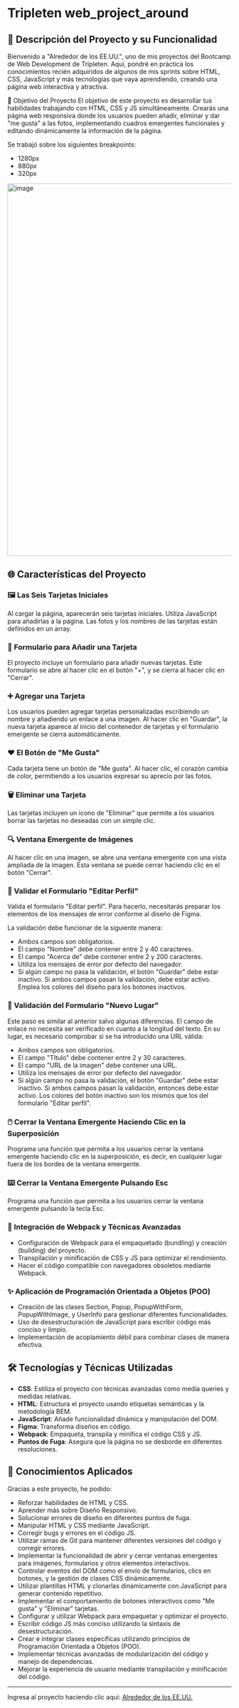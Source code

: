 # Tripleten web_project_around

## 🌟 Descripción del Proyecto y su Funcionalidad
Bienvenido a "Alrededor de los EE.UU.", uno de mis proyectos del Bootcamp de Web Development de Tripleten. Aquí, pondré en práctica los conocimientos recién adquiridos de algunos de mis sprints sobre HTML, CSS, JavaScript y más tecnologías que vaya aprendiendo, creando una página web interactiva y atractiva.

🎯 Objetivo del Proyecto
El objetivo de este proyecto es desarrollar tus habilidades trabajando con HTML, CSS y JS simultáneamente. Crearás una página web responsiva donde los usuarios pueden añadir, eliminar y dar "me gusta" a las fotos, implementando cuadros emergentes funcionales y editando dinámicamente la información de la página.

Se trabajó sobre los siguientes breakpoints:

- 1280px
- 880px
- 320px

<img width="837" alt="image" src="https://github.com/heyzyanlml/web_project_around/assets/166194594/a1a78ccd-e386-4cce-b1c0-6065b4691d57">

## 🌐 Características del Proyecto

### 🖼️ Las Seis Tarjetas Iniciales
Al cargar la página, aparecerán seis tarjetas iniciales. Utiliza JavaScript para añadirlas a la página. Las fotos y los nombres de las tarjetas están definidos en un array.

### 📝 Formulario para Añadir una Tarjeta
El proyecto incluye un formulario para añadir nuevas tarjetas. Este formulario se abre al hacer clic en el botón "+", y se cierra al hacer clic en "Cerrar".

### ➕ Agregar una Tarjeta
Los usuarios pueden agregar tarjetas personalizadas escribiendo un nombre y añadiendo un enlace a una imagen. Al hacer clic en "Guardar", la nueva tarjeta aparece al inicio del contenedor de tarjetas y el formulario emergente se cierra automáticamente.

### ❤️ El Botón de "Me Gusta"
Cada tarjeta tiene un botón de "Me gusta". Al hacer clic, el corazón cambia de color, permitiendo a los usuarios expresar su aprecio por las fotos.

### 🗑️ Eliminar una Tarjeta
Las tarjetas incluyen un icono de "Eliminar" que permite a los usuarios borrar las tarjetas no deseadas con un simple clic.

### 🔍 Ventana Emergente de Imágenes
Al hacer clic en una imagen, se abre una ventana emergente con una vista ampliada de la imagen. Esta ventana se puede cerrar haciendo clic en el botón "Cerrar".

### 📝 Validar el Formulario "Editar Perfil"
Valida el formulario "Editar perfil". Para hacerlo, necesitarás preparar los elementos de los mensajes de error conforme al diseño de Figma.

La validación debe funcionar de la siguiente manera:

- Ambos campos son obligatorios.
- El campo "Nombre" debe contener entre 2 y 40 caracteres.
- El campo "Acerca de" debe contener entre 2 y 200 caracteres.
- Utiliza los mensajes de error por defecto del navegador.
- Si algún campo no pasa la validación, el botón "Guardar" debe estar inactivo. Si ambos campos pasan la validación, debe estar activo. Emplea los colores del diseño para los botones inactivos.

### 📝 Validación del Formulario "Nuevo Lugar"
Este paso es similar al anterior salvo algunas diferencias. El campo de enlace no necesita ser verificado en cuanto a la longitud del texto. En su lugar, es necesario comprobar si se ha introducido una URL válida:

- Ambos campos son obligatorios.
- El campo "Título" debe contener entre 2 y 30 caracteres.
- El campo "URL de la imagen" debe contener una URL.
- Utiliza los mensajes de error por defecto del navegador.
- Si algún campo no pasa la validación, el botón "Guardar" debe estar inactivo. Si ambos campos pasan la validación, entonces debe estar activo. Los colores del botón inactivo son los mismos que los del formulario "Editar perfil".

### 🖱️ Cerrar la Ventana Emergente Haciendo Clic en la Superposición
Programa una función que permita a los usuarios cerrar la ventana emergente haciendo clic en la superposición, es decir, en cualquier lugar fuera de los bordes de la ventana emergente.

### ⌨️ Cerrar la Ventana Emergente Pulsando Esc
Programa una función que permita a los usuarios cerrar la ventana emergente pulsando la tecla Esc.

### 🚀 Integración de Webpack y Técnicas Avanzadas
- Configuración de Webpack para el empaquetado (bundling) y creación (building) del proyecto.
- Transpilación y minificación de CSS y JS para optimizar el rendimiento.
- Hacer el código compatible con navegadores obsoletos mediante Webpack.

### ✨ Aplicación de Programación Orientada a Objetos (POO)
- Creación de las clases Section, Popup, PopupWithForm, PopupWithImage, y UserInfo para gestionar diferentes funcionalidades.
- Uso de desestructuración de JavaScript para escribir código más conciso y limpio.
- Implementación de acoplamiento débil para combinar clases de manera efectiva.

## 🛠️ Tecnologías y Técnicas Utilizadas
- **CSS**: Estiliza el proyecto con técnicas avanzadas como media queries y medidas relativas.
- **HTML**: Estructura el proyecto usando etiquetas semánticas y la metodología BEM.
- **JavaScript**: Añade funcionalidad dinámica y manipulación del DOM.
- **Figma**: Transforma diseños en código.
- **Webpack**: Empaqueta, transpila y minifica el código CSS y JS.
- **Puntos de Fuga**: Asegura que la página no se desborde en diferentes resoluciones.

## 🌈 Conocimientos Aplicados
Gracias a este proyecto, he podido:

- Reforzar habilidades de HTML y CSS.
- Aprender más sobre Diseño Responsivo.
- Solucionar errores de diseño en diferentes puntos de fuga.
- Manipular HTML y CSS mediante JavaScript.
- Corregir bugs y errores en el código JS.
- Utilizar ramas de Git para mantener diferentes versiones del código y corregir errores.
- Implementar la funcionalidad de abrir y cerrar ventanas emergentes para imágenes, formularios y otros elementos interactivos.
- Controlar eventos del DOM como el envío de formularios, clics en botones, y la gestión de clases CSS dinámicamente.
- Utilizar plantillas HTML y clonarlas dinámicamente con JavaScript para generar contenido repetitivo.
- Implementar el comportamiento de botones interactivos como "Me gusta" y "Eliminar" tarjetas.
- Configurar y utilizar Webpack para empaquetar y optimizar el proyecto.
- Escribir código JS más conciso utilizando la sintaxis de desestructuración.
- Crear e integrar clases específicas utilizando principios de Programación Orientada a Objetos (POO).
- Implementar técnicas avanzadas de modularización del código y manejo de dependencias.
- Mejorar la experiencia de usuario mediante transpilación y minificación del código.

---
Ingresa al proyecto haciendo clic aquí: [Alrededor de los EE.UU.](https://heyzyanlml.github.io/web_project_around/)


